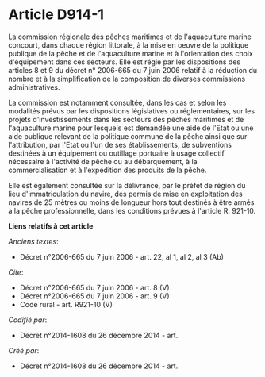 # Article D914-1

La commission régionale des pêches maritimes et de l'aquaculture marine concourt, dans chaque région littorale, à la mise en
oeuvre de la politique publique de la pêche et de l'aquaculture marine et à l'orientation des choix d'équipement dans ces
secteurs. Elle est régie par les dispositions des articles 8 et 9 du décret n° 2006-665 du 7 juin 2006 relatif à la réduction
du nombre et à la simplification de la composition de diverses commissions administratives. 

La commission est notamment consultée, dans les cas et selon les modalités prévus par les dispositions législatives ou
réglementaires, sur les projets d'investissements dans les secteurs des pêches maritimes et de l'aquaculture marine pour
lesquels est demandée une aide de l'Etat ou une aide publique relevant de la politique commune de la pêche ainsi que sur
l'attribution, par l'Etat ou l'un de ses établissements, de subventions destinées à un équipement ou outillage portuaire à
usage collectif nécessaire à l'activité de pêche ou au débarquement, à la commercialisation et à l'expédition des produits de
la pêche. 

Elle est également consultée sur la délivrance, par le préfet de région du lieu d'immatriculation du navire, des permis de
mise en exploitation des navires de 25 mètres ou moins de longueur hors tout destinés à être armés à la pêche
professionnelle, dans les conditions prévues à l'article R. 921-10.

**Liens relatifs à cet article**

_Anciens textes_:

  - Décret n°2006-665 du 7 juin 2006 - art. 22, al 1, al 2, al 3  (Ab)

_Cite_:

  - Décret n°2006-665 du 7 juin 2006 - art. 8 (V)
  - Décret n°2006-665 du 7 juin 2006 - art. 9 (V)
  - Code rural - art. R921-10 (V)

_Codifié par_:

  - Décret n°2014-1608 du 26 décembre 2014 - art.

_Créé par_:

  - Décret n°2014-1608 du 26 décembre 2014 - art.
